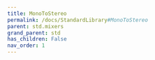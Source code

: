 ```yaml
---
title: MonoToStereo
permalink: /docs/StandardLibrary#MonoToStereo
parent: std.mixers
grand_parent: std
has_children: False
nav_order: 1
---
```

